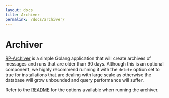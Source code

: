 ```yaml
---
layout: docs
title: Archiver
permalink: /docs/archiver/
---
```


# Archiver

[RP-Archiver](https://github.com/nyaruka/rp-archiver) is a simple Golang application
that will create archives of messages and runs that are older than 90 days. Although
this is an optional component, we highly recommend running it with the `delete` option
set to true for installations that are dealing with large scale as otherwise
 the database will grow unbounded and query performance will suffer.

Refer to the [README](https://github.com/nyaruka/rp-archiver) for the options available
when running the archiver.
